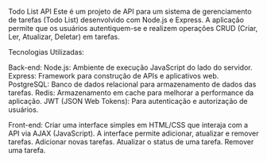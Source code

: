 Todo List API
Este é um projeto de API para um sistema de gerenciamento de tarefas (Todo List) desenvolvido com Node.js e Express. A aplicação permite que os usuários autentiquem-se e realizem operações CRUD (Criar, Ler, Atualizar, Deletar) em tarefas.

Tecnologias Utilizadas:

Back-end:
Node.js: Ambiente de execução JavaScript do lado do servidor.
Express: Framework para construção de APIs e aplicativos web.
PostgreSQL: Banco de dados relacional para armazenamento de dados das tarefas.
Redis: Armazenamento em cache para melhorar a performance da aplicação.
JWT (JSON Web Tokens): Para autenticação e autorização de usuários.

Front-end:
Criar uma interface simples em HTML/CSS que interaja com a API via AJAX (JavaScript).
A interface permite adicionar, atualizar e remover tarefas.
Adicionar novas tarefas.
Atualizar o status de uma tarefa.
Remover uma tarefa.
